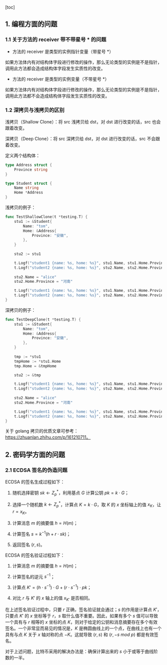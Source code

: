 [toc]

## 1. 编程方面的问题

### 1.1 关于方法的 receiver 带不带星号 * 的问题

- 方法的 receiver 是类型的实例指针变量（带星号 *）

如果方法体内有对结构体字段进行修改的操作，那么无论类型的实例是不是指针，调用此方法都会造成结构体字段发生实质性的改变。

- 方法的 receiver 是类型的实例变量（不带星号 *）

如果方法体内有对结构体字段进行修改的操作，那么无论类型的实例是不是指针，调用此方法都不会造成结构体字段发生实质性的改变。

### 1.2 深拷贝与浅拷贝的区别

浅拷贝（Shallow Clone）：将 src 浅拷贝给 dst，对 dst 进行改变的话，src 也会跟着改变。

深拷贝（Deep Clone）：将 src 深拷贝给 dst，对 dst 进行改变的话，src 不会跟着改变。

定义两个结构体：
```go
type Address struct {
	Province string
}

type Student struct {
	Name string
	Home *Address
}
```

浅拷贝的例子：
```go
func TestShallowClone(t *testing.T) {
	stu1 := &Student{
		Name: "tom",
		Home: &Address{
			Province: "安徽",
		},
	}
	
	stu2 := stu1

	t.Logf("student1 {name: %s, home: %s}", stu1.Name, stu1.Home.Province) // output: student1 {name: tom, home: 安徽}
	t.Logf("student2 {name: %s, home: %s}", stu2.Name, stu2.Home.Province) // output: student2 {name: tom, home: 安徽}
	
	stu2.Name = "alice"
	stu2.Home.Province = "河南"

	t.Logf("student1 {name: %s, home: %s}", stu1.Name, stu1.Home.Province) // output: student1 {name: alice, home: 河南}
	t.Logf("student2 {name: %s, home: %s}", stu2.Name, stu2.Home.Province) // output: student2 {name: alice, home: 河南}
}
```

深拷贝的例子：
```go
func TestDeepClone(t *testing.T) {
	stu1 := &Student{
		Name: "tom",
		Home: &Address{
			Province: "安徽",
		},
	}
	
	tmp := *stu1
	tmpHome := *stu1.Home
	tmp.Home = &tmpHome

	stu2 := &tmp

	t.Logf("student1 {name: %s, home: %s}", stu1.Name, stu1.Home.Province) // output: student1 {name: tom, home: 安徽}
	t.Logf("student2 {name: %s, home: %s}", stu2.Name, stu2.Home.Province) // output: student2 {name: tom, home: 安徽}
	
	stu2.Name = "alice"
	stu2.Home.Province = "河南"

	t.Logf("student1 {name: %s, home: %s}", stu1.Name, stu1.Home.Province) // output: student1 {name: tom, home: 安徽}
	t.Logf("student2 {name: %s, home: %s}", stu2.Name, stu2.Home.Province) // output: student2 {name: alice, home: 河南}
}
```

关于 golang 拷贝的优质文章可参考：https://zhuanlan.zhihu.com/p/161210711。

## 2. 密码学方面的问题

### 2.1 ECDSA 签名的伪造问题

ECDSA 的签名生成过程如下：

1. 随机选择密钥 $sk \leftarrow Z_p^*$，利用基点 $G$ 计算公钥 $pk = k \cdot G$；

2. 选择一个随机数 $k \leftarrow Z_p^*$，计算点 $K= k \cdot G$，取 $K$ 的 $x$ 坐标轴上的值 $x_K$，让 $r = x_K$。

3. 计算消息 $m$ 的摘要值 $h = H(m)$；

4. 计算签名 $s= k^{-1}(h + r \cdot sk)$；

5. 返回签名 $(r,s)$。

ECDSA 的签名验证过程如下：

1. 计算消息 $m$ 的摘要值 $h = H(m)$；

2. 计算签名的逆元 $s^{-1}$；

3. 计算点 $K' = (h \cdot s^{-1}) \cdot G + (r \cdot s^{-1}) \cdot pk$；

4. 对比 $r$ 与 $K'$ 的 $x$ 轴上的值 $x_{K'}$ 是否相同。

在上述签名验证过程中，只要 $r$ 正确，签名验证就会通过；$s$ 的作用是计算点 $K'$，只要点 $K'$ 的 $x$ 坐标等于 $r$，$s$ 取什么值不重要。因此，如果有多个 $s$ 值可以导致一个具有与 $r$ 相等的 $x$ 坐标的点 $K$，则对于给定的公钥和消息摘要存在多个有效签名。一个非常显而易见的情况是，$K$ 是椭圆曲线上的一个点，在曲线上也有一个具有与点 $K$ 关于 $x$ 轴对称的点 $-K$。这就导致 $(r,s)$ 和 $(r, -s \ mod \ p)$ 都是有效签名。

对于上述问题，比特币采用的解决办法是：确保计算出来的 $s$ 小于或等于曲线阶数的一半。